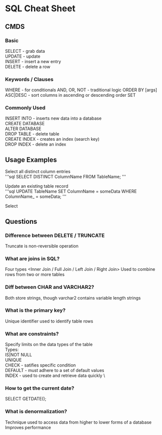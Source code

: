 # SQL Cheat Sheet


## CMDS
### Basic
SELECT		- grab data		\
UPDATE		- update		\
INSERT		- insert a new entry	\
DELETE		- delete a row

### Keywords / Clauses
WHERE				- for conditionals
AND, OR, NOT			- traditional logic
ORDER BY [args] ASC|DESC	- sort columns in ascending or descending order
SET

### Commonly Used
INSERT INTO		- inserts new data into a database	\
CREATE DATABASE		\
ALTER DATABASE		\
DROP TABLE		- delete table	\
CREATE INDEX		- creates an index (search key) \
DROP INDEX		- delete an index


## Usage Examples
Select all distinct column entries \
'''sql
SELECT DISTINCT ColumnName FROM TableName;
'''

Update an existing table record \
'''sql
UPDATE TableName
SET ColumnName = someData
WHERE ColumnName_ = someData;
'''

Select 
## Questions

### Difference between DELETE / TRUNCATE
Truncate is non-reversible operation

### What are joins in SQL?
Four types <Inner Join / Full Join / Left Join / Right Join>
Used to combine rows from two or more tables

### Diff between CHAR and VARCHAR2?
Both store strings, though varchar2 contains variable length strings

### What is the primary key?
Unique identifier used to identify table rows

### What are constraints?
Specify limits on the data types of the table \
Types: \
IS|NOT NULL	\
UNIQUE		\
CHECK		- satifies specific condition 			\
DEFAULT		- must adhere to a set of default values	\
INDEX		- used to create and retrieve data quickly	\

### How to get the current date?
SELECT GETDATE();

### What is denormalization?
Technique used to access data from higher to lower forms of a database	\
Improves performance

